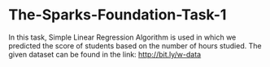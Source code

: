 # The-Sparks-Foundation-Task-1
In this task, Simple Linear Regression Algorithm is used in which we predicted the score of students based on the number of hours studied. The given dataset can be found in the link: http://bit.ly/w-data
